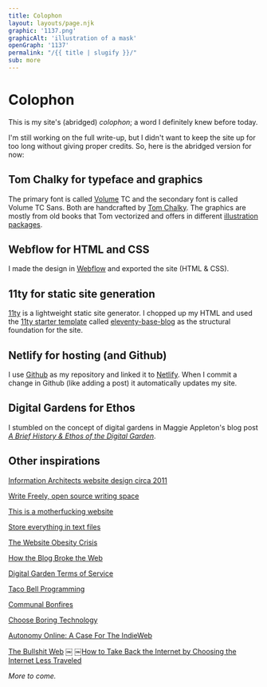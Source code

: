 ```yaml
---
title: Colophon
layout: layouts/page.njk
graphic: '1137.png'
graphicAlt: 'illustration of a mask'
openGraph: '1137'
permalink: "/{{ title | slugify }}/"
sub: more
---
```


# Colophon
This is my site's (abridged) *colophon*; a word I definitely knew before today. 

I'm still working on the full write-up, but I didn't want to keep the site up for too long without giving proper credits. So, here is the abridged version for now:

## Tom Chalky for typeface and graphics
The primary font is called [Volume](https://tomchalky.com/product/volume-handcrafted-trio-font-family/) TC and the secondary font is called Volume TC Sans. Both are handcrafted by [Tom Chalky](https://tomchalky.com). The graphics are mostly from old books that Tom vectorized and offers in different [illustration packages](https://tomchalky.com/product-category/illustrations/).

## Webflow for HTML and CSS
I made the design in [Webflow](https://webflow.com) and exported the site (HTML & CSS).

## 11ty for static site generation
[11ty](https://www.11ty.dev) is a lightweight static site generator. I chopped up my HTML and used the [11ty starter template](https://www.11ty.dev/docs/starter/) called [eleventy-base-blog](https://github.com/11ty/eleventy-base-blog) as the structural foundation for the site.

## Netlify for hosting (and Github)
I use [Github](https://github.com) as my repository and linked it to [Netlify](https://www.netlify.com). When I commit a change in Github (like adding a post) it automatically updates my site.

## Digital Gardens for Ethos
I stumbled on the concept of digital gardens in Maggie Appleton's blog post *[A Brief History & Ethos of the Digital Garden](https://maggieappleton.com/garden-history)*.


## Other inspirations

[Information Architects website design circa 2011](https://web.archive.org/web/20130501212555/http://ia.net/blog/sweep-the-sleaze/)

[Write Freely, open source writing space](https://writefreely.org)

[This is a motherfucking website](http://motherfuckingwebsite.com/)

[Store everything in text files](https://mnmlist.com/a-case-for-storing-all-your-info-in-text-files/)

[The Website Obesity Crisis](https://idlewords.com/talks/website_obesity.htm)

[How the Blog Broke the Web](https://stackingthebricks.com/how-blogs-broke-the-web/)

[Digital Garden Terms of Service](https://www.swyx.io/digital-garden-tos)

[Taco Bell Programming](https://every.sdf.org/US_ASCII/Geekish/various/taco_bell.txt)

[Communal Bonfires](https://blog.erlend.sh/communal-bonfires)

[Choose Boring Technology](https://mcfunley.com/choose-boring-technology)

[Autonomy Online: A Case For The IndieWeb](https://www.smashingmagazine.com/2020/08/autonomy-online-indieweb/)

[The Bullshit Web](https://pxlnv.com/blog/bullshit-web/)
￼
[￼How to Take Back the Internet by Choosing the Internet Less Traveled](https://cheapskatesguide.org/articles/take-back-the-internet.html)

*More to come.*